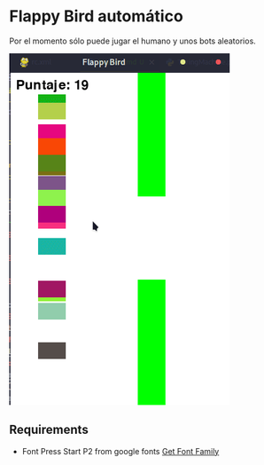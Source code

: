 # Flappy Bird automático

Por el momento sólo puede jugar el humano y unos bots aleatorios.

![Fase aleatoria](assets/Flappy.gif)

## Requirements
- Font Press Start P2 from google fonts [Get Font Family](https://fonts.google.com/specimen/Press+Start+2P)